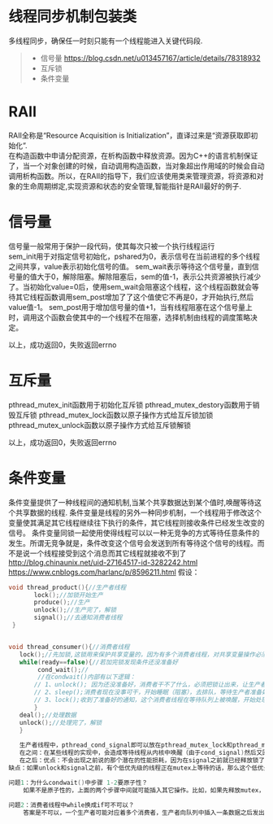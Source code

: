 
线程同步机制包装类
===============
多线程同步，确保任一时刻只能有一个线程能进入关键代码段.
> * 信号量 https://blog.csdn.net/u013457167/article/details/78318932
> * 互斥锁
> * 条件变量

# RAII
RAII全称是“Resource Acquisition is Initialization”，直译过来是“资源获取即初始化”.  
在构造函数中申请分配资源，在析构函数中释放资源。因为C++的语言机制保证了，当一个对象创建的时候，自动调用构造函数，当对象超出作用域的时候会自动调用析构函数。所以，在RAII的指导下，我们应该使用类来管理资源，将资源和对象的生命周期绑定,实现资源和状态的安全管理,智能指针是RAII最好的例子.  

# 信号量
信号量一般常用于保护一段代码，使其每次只被一个执行线程运行  
sem_init用于对指定信号初始化，pshared为0，表示信号在当前进程的多个线程之间共享，value表示初始化信号的值。
sem_wait表示等待这个信号量，直到信号量的值大于0，解除阻塞。解除阻塞后，sem的值-1，表示公共资源被执行减少了。当初始化value=0后，使用sem_wait会阻塞这个线程，这个线程函数就会等待其它线程函数调用sem_post增加了了这个值使它不再是0，才开始执行,然后value值-1。
sem_post用于增加信号量的值+1，当有线程阻塞在这个信号量上时，调用这个函数会使其中的一个线程不在阻塞，选择机制由线程的调度策略决定。

以上，成功返回0，失败返回errno

# 互斥量
pthread_mutex_init函数用于初始化互斥锁
pthread_mutex_destory函数用于销毁互斥锁
pthread_mutex_lock函数以原子操作方式给互斥锁加锁
pthread_mutex_unlock函数以原子操作方式给互斥锁解锁

以上，成功返回0，失败返回errno

# 条件变量
条件变量提供了一种线程间的通知机制,当某个共享数据达到某个值时,唤醒等待这个共享数据的线程.
条件变量是线程的另外一种同步机制，一个线程用于修改这个变量使其满足其它线程继续往下执行的条件，其它线程则接收条件已经发生改变的信号。
条件变量同锁一起使用使得线程可以以一种无竞争的方式等待任意条件的发生。所谓无竞争就是，条件改变这个信号会发送到所有等待这个信号的线程。而不是说一个线程接受到这个消息而其它线程就接收不到了
http://blog.chinaunix.net/uid-27164517-id-3282242.html
https://www.cnblogs.com/harlanc/p/8596211.html
假设：
```cpp
void thread_product(){//生产者线程
       lock();//加锁开始生产
       produce();//生产
       unlock();//生产完了，解锁
       signal();//去通知消费者线程
 }


void thread_consumer(){//消费者线程
   lock();//先加锁,这锁用来保护共享变量的，因为有多个消费者线程，对共享变量操作必须加锁
   while(ready==false){//若加完锁发现条件还没准备好
        cond_wait();//
        //在condwait()内部有以下逻辑：
       // 1、unlock(); 因为还没准备好，消费者干不了什么，必须把锁让出来，让生产者去准备数据
       // 2、sleep();消费者现在没事可干，开始睡眠（阻塞），去排队，等待生产者准备好了来通知. 1-2必须绑定并原子操作
       // 3、lock();收到了准备好的通知，这个消费者线程在等待队列上被唤醒，开始处理前对数据要加锁
       }
   deal();//处理数据
   unlock();//处理完了，解锁
   }
   
   生产者线程中，pthread_cond_signal即可以放在pthread_mutex_lock和pthread_mutex_unlock之间，也可以放在pthread_mutex_lock和pthread_mutex_unlock之后，但是各有有缺点。
   在之间：在某些线程的实现中，会造成等待线程从内核中唤醒（由于cond_signal)然后又回到内核空间（因为cond_wait返回后会有原子加锁的 行为），所以一来一回会有性能的问题。但是在LinuxThreads或者NPTL里面，就不会有这个问题，因为在Linux 线程中，有两个队列，分别是cond_wait队列和mutex_lock队列， cond_signal只是让线程从cond_wait队列移到mutex_lock队列，而不用返回到用户空间，不会有性能的损耗。所以在Linux中推荐使用这种模式。
   在之后：优点：不会出现之前说的那个潜在的性能损耗，因为在signal之前就已经释放锁了
缺点：如果unlock和signal之前，有个低优先级的线程正在mutex上等待的话，那么这个低优先级的线程就会抢占高优先级的线程（cond_wait的线程)，而这在上面的放中间的模式下是不会出现的。

问题1：为什么condwait()中步骤 1-2要原子性？
    如果不是原子性的，上面的两个步骤中间就可能插入其它操作。比如，如果先释放mutex，这时候生产者线程向队列中添加数据，然后signal,之后消费者线程才去『把调用线程放到等待队列上睡眠』，signal信号就这样被丢失了。
    
问题2：消费者线程中while换成if可不可以？
    答案是不可以，一个生产者可能对应着多个消费者，生产者向队列中插入一条数据之后发出signal，然后某一个消费者线程的pthread_cond_wait获取mutex后返回，然后进行处理，其它线程会pending在这里，处理线程处理完毕之后释放mutex，刚才等待的另一个消费者线程获取mutex，但是此时队列里没有数据了，如果这里用if，就会在当前队列为空的状态下继续往下处理，这显然是不合理的。而while能够再判断一次，继续阻塞在condwait上。
    
        






